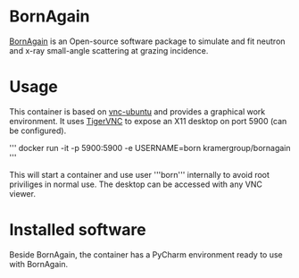 # BornAgain

[BornAgain](http://www.bornagainproject.org/) is an Open-source software package to simulate and fit neutron
and x-ray small-angle scattering at grazing incidence.

# Usage

This container is based on [vnc-ubuntu](https://github.com/kramergroup/vnc-ubuntu) and
provides a graphical work environment. It uses [TigerVNC](http://http://tigervnc.org) to
expose an X11 desktop on port 5900 (can be configured).

'''
docker run -it -p 5900:5900 -e USERNAME=born kramergroup/bornagain
'''

This will start a container and use user '''born''' internally to avoid root priviliges
in normal use. The desktop can be accessed with any VNC viewer.

# Installed software

Beside BornAgain, the container has a PyCharm environment ready to use with BornAgain.
